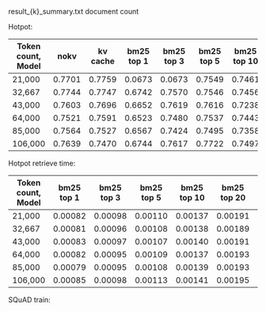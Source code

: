 result_{k}_summary.txt document count

Hotpot:

| Token count, Model | nokv   | kv cache | bm25 top 1 | bm25 top 3 | bm25 top 5 | bm25 top 10 | bm25 top 20 | openai top 1 | openai top 3 | openai top 5 | openai top 10 | openai top 20 |
| ------------------ | ------ | -------- | ---------- | ---------- | ---------- | ----------- | ----------- | ------------ | ------------ | ------------ | ------------- | ------------- |
| 21,000             | 0.7701 | 0.7759   | 0.0673     | 0.0673     | 0.7549     | 0.7461      | 0.7647      | 0.7079       | 0.7509       | 0.7414       | 0.7516        | 0.7492        |
| 32,667             | 0.7744 | 0.7747   | 0.6742     | 0.7570     | 0.7546     | 0.7456      | 0.7552      | 0.7190       | 0.7438       | 0.7356       | 0.7414        | 0.7383        |
| 43,000             | 0.7603 | 0.7696   | 0.6652     | 0.7619     | 0.7616     | 0.7238      | 0.7451      | 0.7135       | 0.7464       | 0.7278       | 0.7451        | 0.7300        |
| 64,000             | 0.7521 | 0.7591   | 0.6523     | 0.7480     | 0.7537     | 0.7443      | 0.7519      | 0.6887       | 0.7320       | 0.7290       | 0.7314        | 0.7340        |
| 85,000             | 0.7564 | 0.7527   | 0.6567     | 0.7424     | 0.7495     | 0.7358      | 0.7538      | 0.6969       | 0.7426       | 0.7300       | 0.7398        | 0.7389        |
| 106,000            | 0.7639 | 0.7470   | 0.6744     | 0.7617     | 0.7722     | 0.7497      | 0.7656      | 0.7195       | 0.7505       | 0.7420       | 0.7489        | 0.7448        |

Hotpot retrieve time:

| Token count, Model | bm25 top 1 | bm25 top 3 | bm25 top 5 | bm25 top 10 | bm25 top 20 | openai top 1 | openai top 3 | openai top 5 | openai top 10 | openai top 20 |
| ------------------ | ---------- | ---------- | ---------- | ----------- | ----------- | ------------ | ------------ | ------------ | ------------- | ------------- |
| 21,000             | 0.00082    | 0.00098    | 0.00110    | 0.00137     | 0.00191     | 0.36964      | 0.36299      | 0.35463      | 0.37835       | 0.44970       |
| 32,667             | 0.00081    | 0.00096    | 0.00108    | 0.00138     | 0.00189     | 0.41106      | 0.41054      | 0.41140      | 0.41265       | 0.42048       |
| 43,000             | 0.00083    | 0.00097    | 0.00107    | 0.00140     | 0.00191     | 0.35433      | 0.38001      | 0.35546      | 0.36457       | 0.39976       |
| 64,000             | 0.00082 | 0.00095 | 0.00109 | 0.00137 | 0.00193 | 0.37163 | 0.37862 | 0.37185 | 0.37884 | 0.39036 |
| 85,000             | 0.00079 | 0.00095 | 0.00108 | 0.00139 | 0.00193 | 0.39782 | 0.42014 | 0.41805 | 0.42631 | 0.44538 |
| 106,000            | 0.00085 | 0.00098 | 0.00113 | 0.00141 | 0.00195 | 0.37445 | 0.37181 | 0.37561 | 0.38100 | 0.41768 |

SQuAD train:
